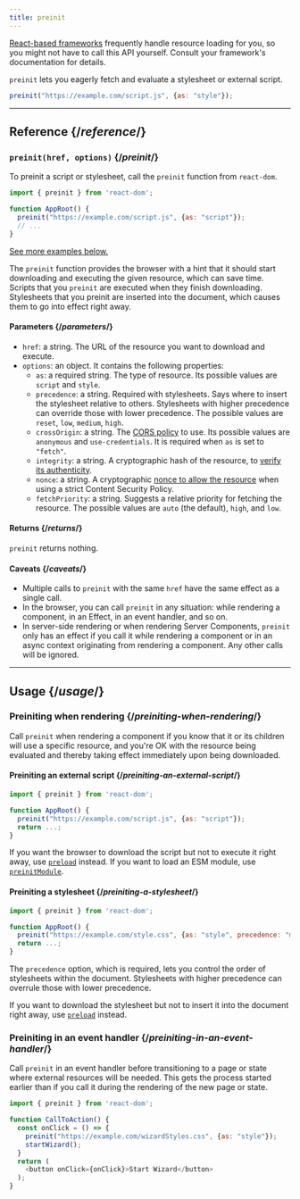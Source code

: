 ```yaml
---
title: preinit
---
```


<Note>

[React-based frameworks](/learn/start-a-new-react-project) frequently handle resource loading for you, so you might not have to call this API yourself. Consult your framework's documentation for details.

</Note>

<Intro>

`preinit` lets you eagerly fetch and evaluate a stylesheet or external script.

```js
preinit("https://example.com/script.js", {as: "style"});
```

</Intro>

<InlineToc />

---

## Reference {/*reference*/}

### `preinit(href, options)` {/*preinit*/}

To preinit a script or stylesheet, call the `preinit` function from `react-dom`.

```js
import { preinit } from 'react-dom';

function AppRoot() {
  preinit("https://example.com/script.js", {as: "script"});
  // ...
}

```

[See more examples below.](#usage)

The `preinit` function provides the browser with a hint that it should start downloading and executing the given resource, which can save time. Scripts that you `preinit` are executed when they finish downloading. Stylesheets that you preinit are inserted into the document, which causes them to go into effect right away.

#### Parameters {/*parameters*/}

* `href`: a string. The URL of the resource you want to download and execute.
* `options`: an object. It contains the following properties:
  *  `as`: a required string. The type of resource. Its possible values are `script` and `style`.
  * `precedence`: a string. Required with stylesheets. Says where to insert the stylesheet relative to others. Stylesheets with higher precedence can override those with lower precedence. The possible values are `reset`, `low`, `medium`, `high`. 
  *  `crossOrigin`: a string. The [CORS policy](https://developer.mozilla.org/en-US/docs/Web/HTML/Attributes/crossorigin) to use. Its possible values are `anonymous` and `use-credentials`. It is required when `as` is set to `"fetch"`.
  *  `integrity`: a string. A cryptographic hash of the resource, to [verify its authenticity](https://developer.mozilla.org/en-US/docs/Web/Security/Subresource_Integrity).
  *  `nonce`: a string. A cryptographic [nonce to allow the resource](https://developer.mozilla.org/en-US/docs/Web/HTML/Global_attributes/nonce) when using a strict Content Security Policy. 
  *  `fetchPriority`: a string. Suggests a relative priority for fetching the resource. The possible values are `auto` (the default), `high`, and `low`.

#### Returns {/*returns*/}

`preinit` returns nothing.

#### Caveats {/*caveats*/}

* Multiple calls to `preinit` with the same `href` have the same effect as a single call.
* In the browser, you can call `preinit` in any situation: while rendering a component, in an Effect, in an event handler, and so on.
* In server-side rendering or when rendering Server Components, `preinit` only has an effect if you call it while rendering a component or in an async context originating from rendering a component. Any other calls will be ignored.

---

## Usage {/*usage*/}

### Preiniting when rendering {/*preiniting-when-rendering*/}

Call `preinit` when rendering a component if you know that it or its children will use a specific resource, and you're OK with the resource being evaluated and thereby taking effect immediately upon being downloaded.

<Recipes titleText="Examples of preiniting">

#### Preiniting an external script {/*preiniting-an-external-script*/}

```js
import { preinit } from 'react-dom';

function AppRoot() {
  preinit("https://example.com/script.js", {as: "script"});
  return ...;
}
```

If you want the browser to download the script but not to execute it right away, use [`preload`](/reference/react-dom/preload) instead. If you want to load an ESM module, use [`preinitModule`](/reference/react-dom/preinitModule).

<Solution />

#### Preiniting a stylesheet {/*preiniting-a-stylesheet*/}

```js
import { preinit } from 'react-dom';

function AppRoot() {
  preinit("https://example.com/style.css", {as: "style", precedence: "medium"});
  return ...;
}
```

The `precedence` option, which is required, lets you control the order of stylesheets within the document. Stylesheets with higher precedence can overrule those with lower precedence.

If you want to download the stylesheet but not to insert it into the document right away, use [`preload`](/reference/react-dom/preload) instead.

<Solution />

</Recipes>

### Preiniting in an event handler {/*preiniting-in-an-event-handler*/}

Call `preinit` in an event handler before transitioning to a page or state where external resources will be needed. This gets the process started earlier than if you call it during the rendering of the new page or state.

```js
import { preinit } from 'react-dom';

function CallToAction() {
  const onClick = () => {
    preinit("https://example.com/wizardStyles.css", {as: "style"});
    startWizard();
  }
  return (
    <button onClick={onClick}>Start Wizard</button>
  );
}
```
